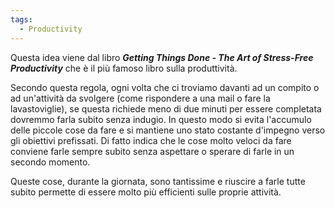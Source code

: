 ```yaml
---
tags:
  - Productivity
---
```

Questa idea viene dal libro _**Getting Things Done - The Art of Stress-Free Productivity**_ che è il più famoso libro sulla produttività.

Secondo questa regola, ogni volta che ci troviamo davanti ad un compito o ad un'attività da svolgere (come rispondere a una mail o fare la lavastoviglie), se questa richiede meno di due minuti per essere completata dovremmo farla subito senza indugio. In questo modo si evita l'accumulo delle piccole cose da fare e si mantiene uno stato costante d'impegno verso gli obiettivi prefissati.
Di fatto indica che le cose molto veloci da fare conviene farle sempre subito senza aspettare o sperare di farle in un secondo momento.

Queste cose, durante la giornata, sono tantissime e riuscire a farle tutte subito permette di essere molto più efficienti sulle proprie attività.